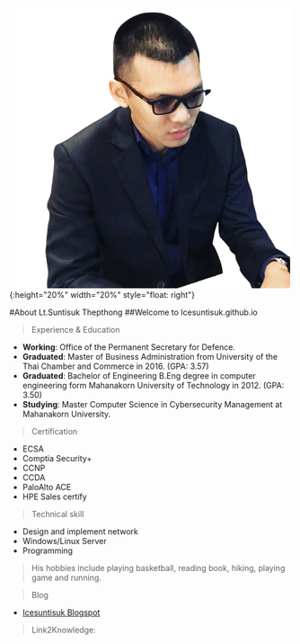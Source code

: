 ![](/img/ice.png){:height="20%" width="20%" style="float: right"}

#About Lt.Suntisuk Thepthong
##Welcome to Icesuntisuk.github.io

>Experience & Education

* **Working**: Office of the Permanent Secretary for Defence.
* **Graduated**: Master of Business Administration from University of the Thai Chamber and Commerce in 2016. (GPA: 3.57)
* **Graduated**: Bachelor of Engineering  B.Eng degree in computer engineering form Mahanakorn University of Technology in 2012. (GPA: 3.50)
* **Studying**: Master Computer Science in Cybersecurity Management at Mahanakorn University. 

>Certification

* ECSA
* Comptia Security+
* CCNP
* CCDA
* PaloAlto ACE
* HPE Sales certify

>Technical skill

* Design and implement network
* Windows/Linux Server
* Programming

>His hobbies include playing basketball, reading book, hiking, playing game and running.

>Blog

* [Icesuntisuk Blogspot](https://icesuntisuk.blogspot.com)

>Link2Knowledge:

